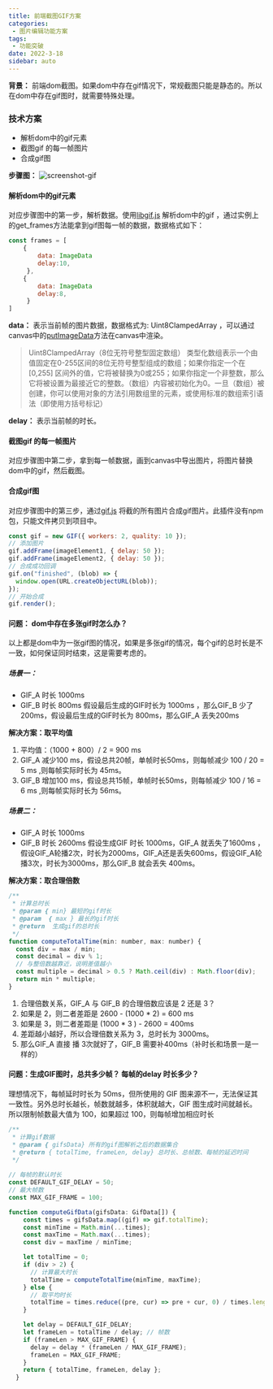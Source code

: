 ```yaml
---
title: 前端截图GIF方案
categories: 
 - 图片编辑功能方案
tags:
 - 功能突破
date: 2022-3-18
sidebar: auto
---
```


**背景：** 前端dom截图。如果dom中存在gif情况下，常规截图只能是静态的。所以在dom中存在gif图时，就需要特殊处理。

### 技术方案
- 解析dom中的gif元素
- 截图gif 的每一帧图片
- 合成gif图

**步骤图：**
![screenshot-gif](/img/screenshot-gif.png)

#### 解析dom中的gif元素
对应步骤图中的第一步，解析数据。使用[libgif.js](https://github.com/buzzfeed/libgif-js) 解析dom中的gif ，通过实例上的get_frames方法能拿到gif图每一帧的数据，数据格式如下：
```js
const frames = [
    {
        data: ImageData
        delay:10,
     },  
    {
        data: ImageData
        delay:8,
     }
]
```
**data：** 表示当前帧的图片数据，数据格式为: Uint8ClampedArray ，可以通过 canvas中的[putImageData](https://developer.mozilla.org/zh-CN/docs/Web/API/CanvasRenderingContext2D/putImageData)方法在canvas中渲染。
>Uint8ClampedArray（8位无符号整型固定数组） 类型化数组表示一个由值固定在0-255区间的8位无符号整型组成的数组；如果你指定一个在 [0,255] 区间外的值，它将被替换为0或255；如果你指定一个非整数，那么它将被设置为最接近它的整数。（数组）内容被初始化为0。一旦（数组）被创建，你可以使用对象的方法引用数组里的元素，或使用标准的数组索引语法（即使用方括号标记）

**delay：** 表示当前帧的时长。
#### 截图gif 的每一帧图片
对应步骤图中第二步，拿到每一帧数据，画到canvas中导出图片，将图片替换dom中的gif，然后截图。

#### 合成gif图
对应步骤图中的第三步，通过[gif.js](https://github.com/jnordberg/gif.js/) 将截的所有图片合成gif图片。此插件没有npm包，只能文件拷贝到项目中。
```js
const gif = new GIF({ workers: 2, quality: 10 });
// 添加图片
gif.addFrame(imageElement1, { delay: 50 });
gif.addFrame(imageElement2, { delay: 50 });
// 合成成功回调
gif.on("finished", (blob) => {
  window.open(URL.createObjectURL(blob));
});
// 开始合成
gif.render();
```

#### 问题： dom中存在多张gif时怎么办？
以上都是dom中为一张gif图的情况，如果是多张gif的情况，每个gif的总时长是不一致，如何保证同时结束，这是需要考虑的。

##### 场景一：
- GIF_A 时长 1000ms
- GIF_B 时长 800ms
假设最后生成的GIF时长为 1000ms ，那么GIF_B 少了200ms，假设最后生成的GIF时长为 800ms，那么GIF_A 丢失200ms

**解决方案：取平均值** 
1. 平均值：（1000 + 800）/ 2 = 900 ms
2. GIF_A 减少100 ms，假设总共20帧，单帧时长50ms，则每帧减少 100 / 20 = 5 ms ,则每帧实际时长为 45ms。
3. GIF_B 增加100 ms，假设总共15帧，单帧时长50ms，则每帧减少 100 / 16 = 6 ms ,则每帧实际时长为 56ms。

##### 场景二：
- GIF_A 时长 1000ms
- GIF_B 时长 2600ms
假设生成GIF 时长 1000ms，GIF_A 就丢失了1600ms ，假设GIF_A轮播2次，时长为2000ms，GIF_A还是丢失600ms，假设GIF_A轮播3次，时长为3000ms，那么GIF_B 就会丢失 400ms。

**解决方案：取合理倍数**
```js
/**
 * 计算总时长
 * @param { min} 最短的gif时长
 * @param  { max } 最长的gif时长
 * @return  生成gif的总时长
 */
function computeTotalTime(min: number, max: number) {
  const div = max / min;
  const decimal = div % 1;
  // 与整倍数越靠近，说明差值越小
  const multiple = decimal > 0.5 ? Math.ceil(div) : Math.floor(div);
  return min * multiple;
}
```
1. 合理倍数关系，GIF_A 与 GIF_B 的合理倍数应该是 2 还是 3？
2. 如果是 2，则二者差距是 2600 - (1000 * 2) = 600 ms
3. 如果是 3，则二者差距是 (1000 * 3 ) - 2600 = 400ms 
4. 差距越小越好，所以合理倍数关系为 3，总时长为 3000ms。
5. 那么GIF_A 直接 播 3次就好了，GIF_B 需要补400ms（补时长和场景一是一样的）

#### 问题：生成GIF图时，总共多少帧？ 每帧的delay 时长多少？
理想情况下，每帧延时时长为 50ms，但所使用的 GIF 图来源不一，无法保证其一致性。另外总时长越长，帧数就越多，体积就越大，GIF 图生成时间就越长。
所以限制帧数最大值为 100，如果超过 100，则每帧增加相应时长

```js
/**
 * 计算gif数据
 * @param { gifsData} 所有的gif图解析之后的数据集合
 * @return { totalTime, frameLen, delay} 总时长、总帧数、每帧的延迟时间
 */
 
// 每帧的默认时长
const DEFAULT_GIF_DELAY = 50;
// 最大帧数
const MAX_GIF_FRAME = 100;

function computeGifData(gifsData: GifData[]) {
    const times = gifsData.map((gif) => gif.totalTime);
    const minTime = Math.min(...times);
    const maxTime = Math.max(...times);
    const div = maxTime / minTime;

    let totalTime = 0;
    if (div > 2) {
      // 计算最大时长
      totalTime = computeTotalTime(minTime, maxTime);
    } else {
      // 取平均时长
      totalTime = times.reduce((pre, cur) => pre + cur, 0) / times.length;
    }

    let delay = DEFAULT_GIF_DELAY;
    let frameLen = totalTime / delay; // 帧数
    if (frameLen > MAX_GIF_FRAME) {
      delay = delay * (frameLen / MAX_GIF_FRAME);
      frameLen = MAX_GIF_FRAME;
    }
    return { totalTime, frameLen, delay };
  }
```